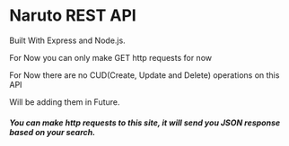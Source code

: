 # Naruto REST API

<p> Built With Express and Node.js. </p>
<p> For Now you can only make GET http requests for now </p>
<p> For Now there are no CUD(Create, Update and Delete) operations on this API  </p>
<p>Will be adding them in Future.</p>

<h5>
You can make http requests to this site, it will send you JSON response based on 
your search.
</h5>

